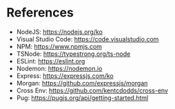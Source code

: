# References

- NodeJS: https://nodejs.org/ko
- Visual Studio Code: https://code.visualstudio.com
- NPM: https://www.npmjs.com
- TSNode: https://typestrong.org/ts-node
- ESLint: https://eslint.org
- Nodemon: https://nodemon.io
- Express: https://expressjs.com/ko
- Morgan: https://github.com/expressjs/morgan
- Cross Env: https://github.com/kentcdodds/cross-env
- Pug: https://pugjs.org/api/getting-started.html
